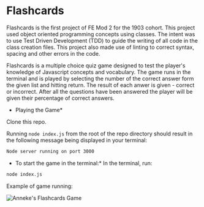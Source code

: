 # Flashcards 

Flashcards is the first project of FE Mod 2 for the 1903 cohort.  This project used object oriented programming concepts using classes.  The intent was to use Test Driven Development (TDD) to guide the writing of all code in the class creation files.  This project also made use of linting to correct syntax, spacing and other errors in the code. 

Flashcards is a multiple choice quiz game designed to test the player's knowledge of Javascript concepts and vocabulary.  The game runs in the terminal and is played by selecting the number of the correct answer form the given list and hitting return. The result of each anwer is given - correct or incorrect.  After all the questions have been answered the player will be given their percentage of correct answers.

* Playing the Game*

Clone this repo. 

Running `node index.js` from the root of the repo directory should result in the following message being displayed in your terminal: 

```bash
Node server running on port 3000
```
* To start the game in the terminal:*
In the terminal, run:

```bash
node index.js
```
Example of game running:

![Anneke's Flashcards Game](https://github.com/annekemcgrady/flashcards-starter/blob/master/Flashcards%20GIF.gif)

